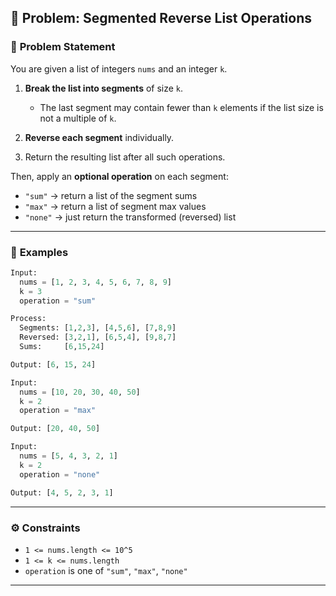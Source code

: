 ## 🔹 Problem: **Segmented Reverse List Operations**

### 🧠 **Problem Statement**

You are given a list of integers `nums` and an integer `k`.

1. **Break the list into segments** of size `k`.

    * The last segment may contain fewer than `k` elements if the list size is not a multiple of `k`.
2. **Reverse each segment** individually.
3. Return the resulting list after all such operations.

Then, apply an **optional operation** on each segment:

* `"sum"` → return a list of the segment sums
* `"max"` → return a list of segment max values
* `"none"` → just return the transformed (reversed) list

---

### 🧪 **Examples**

```python
Input:
  nums = [1, 2, 3, 4, 5, 6, 7, 8, 9]
  k = 3
  operation = "sum"

Process:
  Segments: [1,2,3], [4,5,6], [7,8,9]
  Reversed: [3,2,1], [6,5,4], [9,8,7]
  Sums:     [6,15,24]

Output: [6, 15, 24]
```

```python
Input:
  nums = [10, 20, 30, 40, 50]
  k = 2
  operation = "max"

Output: [20, 40, 50] 
```

```python
Input:
  nums = [5, 4, 3, 2, 1]
  k = 2
  operation = "none"

Output: [4, 5, 2, 3, 1]
```

---

### ⚙️ Constraints
* `1 <= nums.length <= 10^5`
* `1 <= k <= nums.length`
* `operation` is one of `"sum"`, `"max"`, `"none"`
---